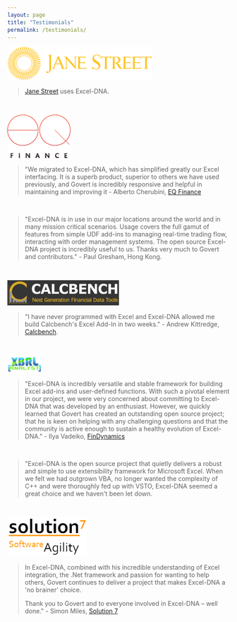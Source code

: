 ```yaml
---
layout: page
title: "Testimonials"
permalink: /testimonials/
---
```

[![Jane Street logo][jane-street-logo]][jane-street]
>[Jane Street][jane-street] uses Excel-DNA.

<br>

[![EQ Finance logo][eq-finance-logo]][eq-finance]
>"We migrated to Excel-DNA, which has simplified greatly our Excel interfacing. It is a superb product, superior to others we have used previously, and Govert is incredibly responsive and helpful in maintaining and improving it - Alberto Cherubini, [EQ Finance][eq-finance]

<br>

>"Excel-DNA is in use in our major locations around the world and in many mission critical scenarios. Usage covers the full gamut of features from simple UDF add-ins to managing real-time trading flow, interacting with order management systems. The open source Excel-DNA project is incredibly useful to us. Thanks very much to Govert and contributors." - Paul Gresham, Hong Kong.

<br>

[![Calcbench logo][calcbench-logo]][calcbench]
>"I have never programmed with Excel and Excel-DNA allowed me build Calcbench's Excel Add-In in two weeks." - Andrew Kittredge, [Calcbench][calcbench].

<br>

[![XBRLAnalyst logo][xbrlanalyst-logo]][findynamics]
>"Excel-DNA is incredibly versatile and stable framework for building Excel add-ins and user-defined functions. With such a pivotal element in our project, we were very concerned about committing to Excel-DNA that was developed by an enthusiast. However, we quickly learned that Govert has created an outstanding open source project; that he is keen on helping with any challenging questions and that the community is active enough to sustain a healthy evolution of Excel-DNA." - Ilya Vadeiko, [FinDynamics][findynamics]

<br>

>"Excel-DNA is the open source project that quietly delivers a robust and simple to use extensibility framework for Microsoft Excel. When we felt we had outgrown VBA, no longer wanted the complexity of C++ and were thoroughly fed up with VSTO, Excel-DNA seemed a great choice and we haven't been let down.

<br>

[![Solution 7 logo][solution7-logo]][solution-7]
>In Excel-DNA, combined with his incredible understanding of Excel integration, the .Net framework and passion for wanting to help others, Govert continues to deliver a project that makes Excel-DNA a 'no brainer' choice.
>
>Thank you to Govert and to everyone involved in Excel-DNA – well done." - Simon Miles, [Solution 7][solution-7]

[jane-street-logo]: /images/jane-street-logo.png "Jane Street"
[jane-street]: http://www.janestcapital.com
[eq-finance-logo]: /images/eq-finance-logo.png "EQ Finance"
[eq-finance]: http://eqfltd.com
[calcbench]: http://www.calcbench.com
[calcbench-logo]: /images/calcbench-logo.png "Calcbench"
[xbrlanalyst-logo]: /images/xbrl-analyst-logo.png "Findynamics"
[findynamics]: http://findynamics.com
[solution7-logo]: /images/solution7-logo.png "Solution 7"
[solution-7]: http://www.solution7.co.uk